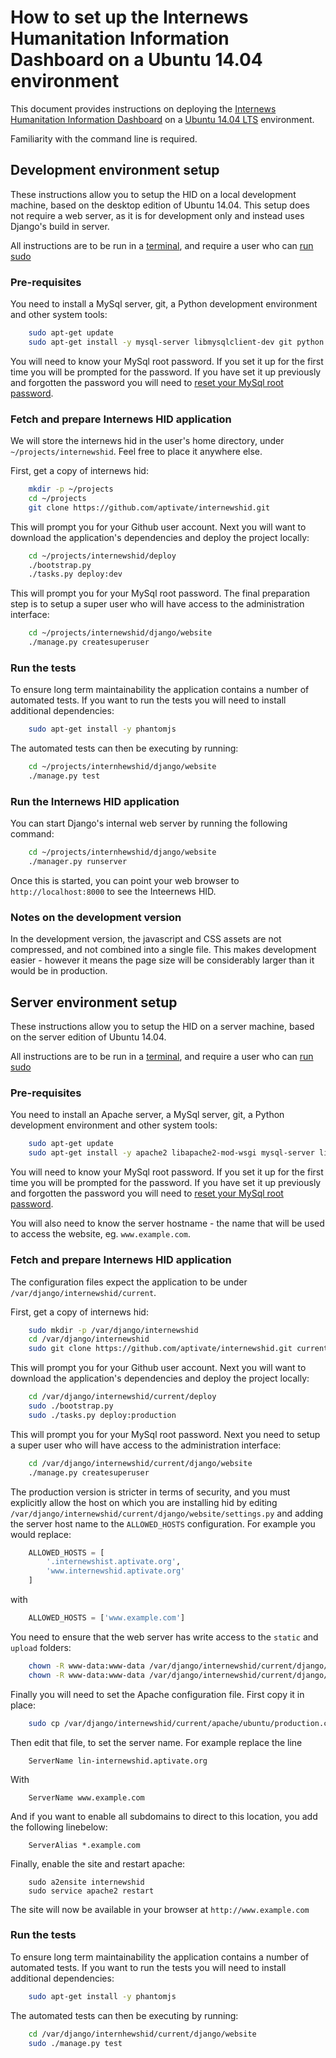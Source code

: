 # How to set up the Internews Humanitation Information Dashboard on a Ubuntu 14.04 environment

This document provides instructions on deploying the [Internews Humanitation Information Dashboard](https://github.com/aptivate/internewshid) on a [Ubuntu 14.04 LTS](http://releases.ubuntu.com/14.04/) environment.

Familiarity with the command line is required.

## Development environment setup

These instructions allow you to setup the HID on a local development machine, based on the desktop edition of Ubuntu 14.04. This setup does not require a web server, as it is for development only and instead uses Django's build in server.

All instructions are to be run in a [terminal](https://help.ubuntu.com/community/UsingTheTerminal), and require a user who can [run sudo](https://help.ubuntu.com/community/RootSudo)

### Pre-requisites

You need to install a MySql server, git, a Python development environment and other system tools:

```sh
    sudo apt-get update
    sudo apt-get install -y mysql-server libmysqlclient-dev git python python-dev python-virtualenv python-pip node-less
```

You will need to know your MySql root password. If you set it up for the first time you will be prompted for the password. If you have set it up previously and forgotten the password you will need to [reset your MySql root password](https://help.ubuntu.com/community/MysqlPasswordReset).

### Fetch and prepare Internews HID application

We will store the internews hid in the user's home directory, under `~/projects/internewshid`. Feel free to place it anywhere else.

First, get a copy of internews hid:

```sh
    mkdir -p ~/projects
    cd ~/projects
    git clone https://github.com/aptivate/internewshid.git
```

This will prompt you for your Github user account. Next you will want to download the application's dependencies and deploy the project locally:

```sh
    cd ~/projects/internewshid/deploy
    ./bootstrap.py
    ./tasks.py deploy:dev
```

This will prompt you for your MySql root password. The final preparation step is to setup a super user who will have access to the administration interface:

```sh
    cd ~/projects/internewshid/django/website
    ./manage.py createsuperuser
```

### Run the tests

To ensure long term maintainability the application contains a number of automated tests. If you want to run the tests you will need to install additional dependencies:

```sh
    sudo apt-get install -y phantomjs
```

The automated tests can then be executing by running:

```sh
    cd ~/projects/internhewshid/django/website
    ./manage.py test
```

### Run the Internews HID application

You can start Django's internal web server by running the following command:

```sh
    cd ~/projects/internhewshid/django/website
    ./manager.py runserver
```

Once this is started, you can point your web browser to `http://localhost:8000` to see the Inteernews HID.

### Notes on the development version

In the development version, the javascript and CSS assets are not compressed, and not combined into a single file. This makes development easier - however it means the page size will be considerably larger than it would be in production.

## Server environment setup

These instructions allow you to setup the HID on a server machine, based on the server edition of Ubuntu 14.04.

All instructions are to be run in a [terminal](https://help.ubuntu.com/community/UsingTheTerminal), and require a user who can [run sudo](https://help.ubuntu.com/community/RootSudo)

### Pre-requisites

You need to install an Apache server, a MySql server, git, a Python development environment and other system tools:

```sh
    sudo apt-get update
    sudo apt-get install -y apache2 libapache2-mod-wsgi mysql-server libmysqlclient-dev git python python-dev python-virtualenv python-pip node-less
```

You will need to know your MySql root password. If you set it up for the first time you will be prompted for the password. If you have set it up previously and forgotten the password you will need to [reset your MySql root password](https://help.ubuntu.com/community/MysqlPasswordReset).

You will also need to know the server hostname - the name that will be used to access the website, eg. `www.example.com`.

### Fetch and prepare Internews HID application

The configuration files expect the application to be under `/var/django/internewshid/current`.

First, get a copy of internews hid:

```sh
    sudo mkdir -p /var/django/internewshid
    cd /var/django/internewshid
    sudo git clone https://github.com/aptivate/internewshid.git current
```

This will prompt you for your Github user account. Next you will want to download the application's dependencies and deploy the project locally:

```sh
    cd /var/django/internewshid/current/deploy
    sudo ./bootstrap.py
    sudo ./tasks.py deploy:production
```

This will prompt you for your MySql root password. Next you need to setup a super user who will have access to the administration interface:

```sh
    cd /var/django/internewshid/current/django/website
    ./manage.py createsuperuser
```

The production version is stricter in terms of security, and you must explicitly allow the host on which you are installing hid by editing `/var/django/internewshid/current/django/website/settings.py` and adding the server host name to the `ALLOWED_HOSTS` configuration. For example you would replace:

```python
    ALLOWED_HOSTS = [
        '.internewshist.aptivate.org',
        'www.internewshid.aptivate.org'
    ]
```

with

```python
    ALLOWED_HOSTS = ['www.example.com']
```

You need to ensure that the web server has write access to the `static` and `upload` folders:

```sh
    chown -R www-data:www-data /var/django/internewshid/current/django/website/static
    chown -R www-data:www-data /var/django/internewshid/current/django/website/static
```
 
Finally you will need to set the Apache configuration file. First copy it in place:

```sh
    sudo cp /var/django/internewshid/current/apache/ubuntu/production.conf /etc/apache/sites-available/internewshid.conf
```

Then edit that file, to set the server name. For example replace the line

```
    ServerName lin-internewshid.aptivate.org
```

With

```
    ServerName www.example.com
```

And if you want to enable all subdomains to direct to this location, you add the following linebelow:

```
    ServerAlias *.example.com
```


Finally, enable the site and restart apache:

``` 
    sudo a2ensite internewshid
    sudo service apache2 restart
```

The site will now be available in your browser at `http://www.example.com`

### Run the tests

To ensure long term maintainability the application contains a number of automated tests. If you want to run the tests you will need to install additional dependencies:

```sh
    sudo apt-get install -y phantomjs
```

The automated tests can then be executing by running:

```sh
    cd /var/django/internhewshid/current/django/website
    sudo ./manage.py test
```
